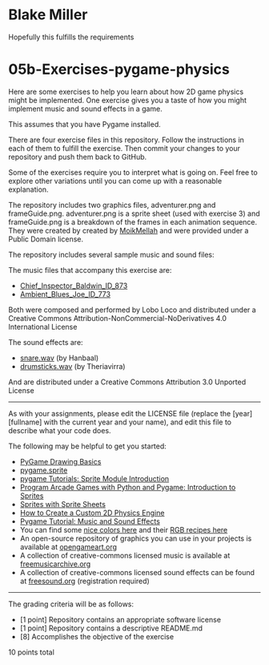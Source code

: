 # Blake Miller
Hopefully this fulfills the requirements
# 05b-Exercises-pygame-physics

Here are some exercises to help you learn about how 2D game physics might be implemented. One exercise gives you a taste of how you might implement music and sound effects in a game.

This assumes that you have Pygame installed.

There are four exercise files in this repository. Follow the instructions in each of them to fulfill the exercise. Then commit your changes to your repository and push them back to GitHub.

Some of the exercises require you to interpret what is going on. Feel free to explore other variations until you can come up with a reasonable explanation. 

The repository includes two graphics files, adventurer.png and frameGuide.png. adventurer.png is a sprite sheet (used with exercise 3) and frameGuide.png is a breakdown of the frames in each animation sequence. They were created by created by [MoikMellah](https://opengameart.org/content/mv-platformer-male-32x64) and were provided under a Public Domain license.

The repository includes several sample music and sound files:

The music files that accompany this exercise are:

* [Chief_Inspector_Baldwin_ID_873](http://freemusicarchive.org/music/Lobo_Loco/Long__Relaxed/Chief_Inspector_Baldwin_ID_873)
* [Ambient_Blues_Joe_ID_773](http://freemusicarchive.org/music/Lobo_Loco/Long__Relaxed/Ambient_Blues_Joe_ID_773)

Both were composed and performed by Lobo Loco and distributed under a Creative Commons Attribution-NonCommercial-NoDerivatives 4.0 International License

The sound effects are:

* [snare.wav](https://freesound.org/people/Hanbaal/sounds/178668/) (by Hanbaal)
* [drumsticks.wav](https://freesound.org/people/Theriavirra/sounds/270090/) (by Theriavirra)

And are distributed under a Creative Commons Attribution 3.0 Unported License

---

As with your assignments, please edit the LICENSE file (replace the [year] [fullname] with the current year and your name), and edit this file to describe what your code does.

The following may be helpful to get you started:

* [PyGame Drawing Basics](https://www.cs.ucsb.edu/~pconrad/cs5nm/topics/pygame/drawing/)
* [pygame.sprite](https://www.pygame.org/docs/ref/sprite.html)
* [pygame Tutorials: Sprite Module Introduction](https://www.pygame.org/docs/tut/SpriteIntro.html)
* [Program Arcade Games with Python and Pygame: Introduction to Sprites](http://programarcadegames.com/index.php?chapter=introduction_to_sprites)
* [Sprites with Sprite Sheets](http://programarcadegames.com/python_examples/en/sprite_sheets/)
* [How to Create a Custom 2D Physics Engine](https://gamedevelopment.tutsplus.com/tutorials/how-to-create-a-custom-2d-physics-engine-the-basics-and-impulse-resolution--gamedev-6331)
* [Pygame Tutorial: Music and Sound Effects](https://nerdparadise.com/programming/pygame/part3)
* You can find some [nice colors here](https://yeun.github.io/open-color/) and their [RGB recipes here](https://yeun.github.io/open-color/ingredients.html)
* An open-source repository of graphics you can use in your projects is available at [opengameart.org](https://opengameart.org)
* A collection of creative-commons licensed music is available at [freemusicarchive.org](http://freemusicarchive.org/)
* A collection of creative-commons licensed sound effects can be found at [freesound.org](https://freesound.org/) (registration required)

---

The grading criteria will be as follows:

* [1 point] Repository contains an appropriate software license
* [1 point] Repository contains a descriptive README.md
* [8] Accomplishes the objective of the exercise

10 points total
